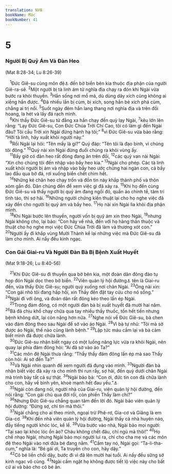```yaml
---
translation: NVB
bookName: Mác 
bookNumber: 41
---
```


<div class="title"><h1>5</h1><h3>Người Bị Quỷ Ám Và Đàn Heo </h3><p>(Mat 8:28-34; Lu 8:26-39) </p></div>
<span class="verse mac_5_1"> <sup>1</sup>Đức Giê-su cùng môn đệ<a data-toggle="tooltip" data-placement="bottom" title="Họ">⚓</a> đến bờ biển bên kia thuộc địa phận của người Giê-ra-sê. </span>
<span class="verse mac_5_2"><sup>2</sup>Một người bị tà linh ám từ nghĩa địa chạy ra đón khi Ngài vừa bước ra khỏi thuyền. </span>
<span class="verse mac_5_3"><sup>3</sup>Hắn sống nơi mồ mả, dù dùng dây xích cũng không ai xiềng hắn được. </span>
<span class="verse mac_5_4"><sup>4</sup>Đã nhiều lần bị cùm, bị xích, song hắn bẻ xích phá cùm, chẳng ai trị nổi. </span>
<span class="verse mac_5_5"><sup>5</sup>Suốt ngày đêm hắn lang thang nơi nghĩa địa và trên đồi hoang, la hét và lấy đá rạch mình. <br/></span>
<span class="verse mac_5_6"> <sup>6</sup>Khi thấy Đức Giê-su từ đằng xa hắn chạy đến quỳ lạy Ngài, </span>
<span class="verse mac_5_7"><sup>7</sup>kêu lớn lên rằng: “Lạy Đức Giê-su, Con Đức Chúa Trời Chí Cao, tôi có làm gì đến Ngài đâu? Tôi cầu Trời xin Ngài đừng hành hạ tôi;” </span>
<span class="verse mac_5_8"><sup>8</sup>vì Đức Giê-su vừa bảo rằng: “Hỡi tà linh, hãy xuất khỏi người này.” <br/></span>
<span class="verse mac_5_9"> <sup>9</sup>Rồi Ngài lại hỏi: “Tên mầy là gì?” Quỷ đáp: “Tên tôi là đạo binh, vì chúng tôi đông.” </span>
<span class="verse mac_5_10"><sup>10</sup>Quỷ nài xin Ngài đừng đuổi chúng ra khỏi vùng ấy. <br/></span>
<span class="verse mac_5_11"> <sup>11</sup>Bấy giờ có đàn heo rất đông đang ăn trên đồi, </span>
<span class="verse mac_5_12"><sup>12</sup>các quỷ van nài Ngài: “Xin cho chúng tôi đến nhập vào bầy heo kia.” </span>
<span class="verse mac_5_13"><sup>13</sup>Ngài cho phép. Các tà linh xuất khỏi người bị ám và nhập vào bầy heo ước chừng hai ngàn con, cả bầy lao đầu qua bờ đá, rơi xuống biển chết chìm hết. <br/></span>
<span class="verse mac_5_14"> <sup>14</sup>Những kẻ chăn heo chạy trốn và đồn tin này khắp thành phố và thôn xóm gần đó. Dân chúng đến để xem việc gì đã xảy ra. </span>
<span class="verse mac_5_15"><sup>15</sup>Khi họ đến cùng Đức Giê-su và thấy người bị quỷ ám đang ngồi đó, quần áo chỉnh tề, tâm trí tỉnh táo, thì sợ hãi. </span>
<span class="verse mac_5_16"><sup>16</sup>Những người chứng kiến thuật lại cho họ nghe việc đã xảy đến cho người bị quỷ ám và bầy heo. </span>
<span class="verse mac_5_17"><sup>17</sup>Họ nài xin Ngài lìa khỏi địa phận mình. <br/></span>
<span class="verse mac_5_18"> <sup>18</sup>Khi Ngài bước lên thuyền, người vốn bị quỷ ám xin theo Ngài, </span>
<span class="verse mac_5_19"><sup>19</sup>nhưng Ngài không cho, lại bảo: “Con hãy về nhà, đến với họ hàng thân thuộc và thuật cho họ nghe mọi việc Đức Chúa Trời đã làm và thương xót con.” </span>
<span class="verse mac_5_20"><sup>20</sup>Người ấy đi khắp vùng Mười Thành kể lại những việc mà Đức Giê-su đã làm cho mình. Ai nấy đều kinh ngạc. <br/></span>
<div class="title"><h3>Con Gái Giai-ru Và Người Đàn Bà Bị Bệnh Xuất Huyết </h3><p>(Mat 9:18-26; Lu 8:40-56) </p></div>
<span class="verse mac_5_21"> <sup>21</sup>Khi Đức Giê-su đi thuyền qua bờ bên kia, một đoàn dân đông đảo tụ họp đón Ngài dọc theo bờ biển. </span>
<span class="verse mac_5_22"><sup>22</sup>Viên quản lý hội đường<a data-toggle="tooltip" data-placement="bottom" title="Nt: một trong nhiều quản lý">⚓</a> tên là Giai-ru đến, vừa thấy Đức Giê-su; người quỳ xuống nơi chân Ngài. </span>
<span class="verse mac_5_23"><sup>23</sup>Ông nài xin: “Con gái nhỏ tôi đang hấp hối, xin Thầy đến đặt tay cứu cho nó sống.” </span>
<span class="verse mac_5_24"><sup>24</sup>Ngài đi với ông, và đoàn dân rất đông kéo theo lấn ép Ngài. <br/></span>
<span class="verse mac_5_25"> <sup>25</sup>Trong đám đông, có một người đàn bà bị xuất huyết đã mười hai năm. </span>
<span class="verse mac_5_26"><sup>26</sup>Bà đã chịu khổ chạy chữa qua tay nhiều thầy thuốc, tốn hết tiền nhưng bệnh không dứt, lại còn nặng hơn nữa. </span>
<span class="verse mac_5_27"><sup>27</sup>Nghe nói về Đức Giê-su, bà chen vào đám đông theo sau Ngài để sờ vào áo Ngài. </span>
<span class="verse mac_5_28"><sup>28</sup>Vì bà tự nhủ: “Tôi mà sờ được áo Ngài, thế nào cũng lành bệnh.” </span>
<span class="verse mac_5_29"><sup>29</sup>Lập tức máu cầm lại và bà cảm biết mình đã được chữa lành. <br/></span>
<span class="verse mac_5_30"> <sup>30</sup>Đức Giê-su nhận biết ngay có một luồng năng lực vừa ra khỏi Ngài, nên quay lại phía đám đông hỏi: “Ai đã sờ vào áo Ta?” <br/></span>
<span class="verse mac_5_31"> <sup>31</sup>Các môn đệ Ngài thưa rằng: “Thầy thấy đám đông lấn ép mà sao Thầy còn hỏi: Ai sờ đến Ta?” <br/></span>
<span class="verse mac_5_32"> <sup>32</sup>Và Ngài nhìn quanh để xem người đã đụng vào mình. </span>
<span class="verse mac_5_33"><sup>33</sup>Người đàn bà nhận biết việc đã xảy ra cho mình thì run rẩy, sợ hãi, đến quỳ dưới chân Ngài mà trình bày tất cả sự thật. </span>
<span class="verse mac_5_34"><sup>34</sup>Ngài bảo bà: “Con ơi, đức tin con đã chữa lành cho con, hãy về bình yên, khoẻ mạnh hết đau yếu.”<a data-toggle="tooltip" data-placement="bottom" title="Bệnh con dứt rồi, hãy sống mạnh mẽ">⚓</a><br/></span>
<span class="verse mac_5_35"> <sup>35</sup>Ngài còn đang nói, người nhà của Giai-ru, viên quản lý hội đường, đến nói rằng: “Con gái chủ qua đời rồi, còn phiền Thầy làm chi?” <br/></span>
<span class="verse mac_5_36"> <sup>36</sup>Nhưng Đức Giê-su chẳng quan tâm đến lời đó. Ngài bảo viên quản lý hội đường: “Đừng sợ, chỉ tin mà thôi.” <br/></span>
<span class="verse mac_5_37"> <sup>37</sup>Ngài chẳng cho ai theo mình, ngoại trừ Phê-rơ, Gia-cơ và Giăng là em Gia-cơ. </span>
<span class="verse mac_5_38"><sup>38</sup>Khi đến nhà viên quản lý hội đường, Ngài thấy cả nhà huyên náo, đầy tiếng người khóc lóc, kể lể. </span>
<span class="verse mac_5_39"><sup>39</sup>Vừa bước vào nhà, Ngài bảo mọi người: “Tại sao lại khóc lóc ồn ào? Cháu không chết đâu, chỉ ngủ mà thôi!” </span>
<span class="verse mac_5_40"><sup>40</sup>Họ chế nhạo Ngài, nhưng Ngài bảo mọi người lui ra, chỉ cho cha mẹ và các môn đệ theo Ngài vào nơi đứa bé đang nằm. </span>
<span class="verse mac_5_41"><sup>41</sup>Cầm tay nó, Ngài gọi: “Ta-li-tha-cum,” nghĩa là: “Bé gái ơi, Ta truyền cho con, hãy dậy.” <br/></span>
<span class="verse mac_5_42"> <sup>42</sup>Cô bé liền chổi dậy, bước đi vì đã lên mười hai tuổi. Ai nấy đều sững sờ kinh ngạc vô cùng. </span>
<span class="verse mac_5_43"><sup>43</sup>Ngài cấm ngặt họ không được tiết lộ việc này cho bất cứ ai và bảo cho cô bé ăn. <br/></span>
